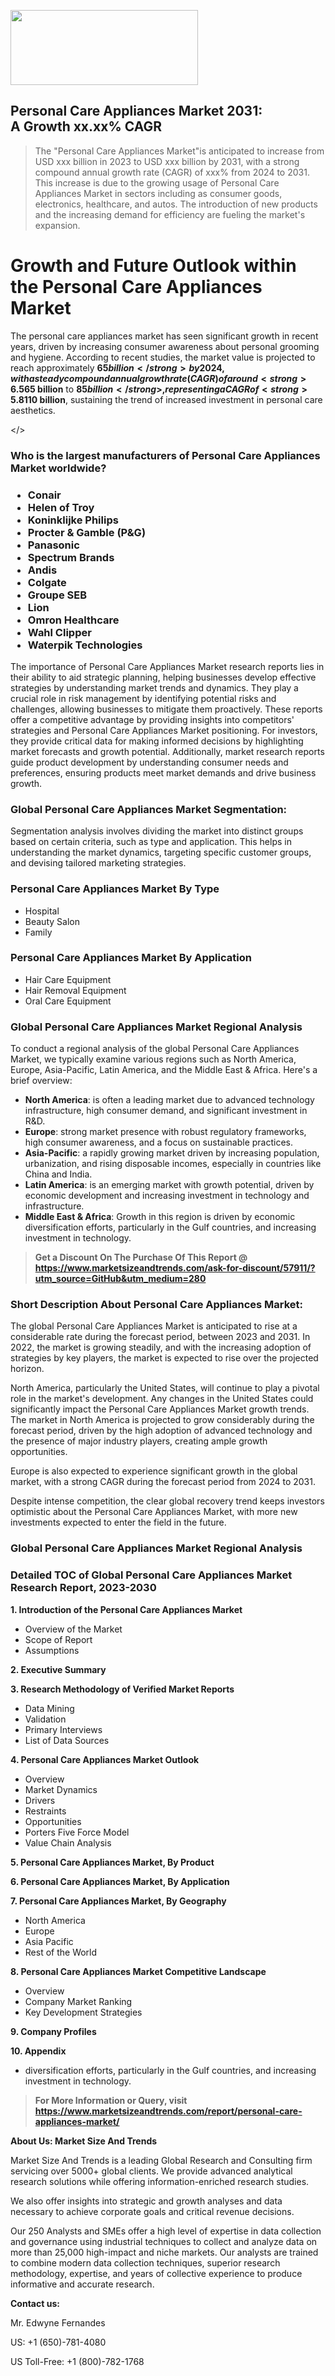 <img src="https://100x100musica.es/wp-content/uploads/2024/12/Verified-Market-Reports-4-300x120.jpg" alt="" width="300" height="120" class="alignnone size-medium wp-image-100382" /><h2>Personal Care Appliances Market 2031: A&nbsp;Growth&nbsp;xx.xx% CAGR</h2><blockquote id="" class="">The "Personal Care Appliances Market"is anticipated to increase from USD xxx billion in 2023 to USD xxx billion by 2031, with a strong compound annual growth rate (CAGR) of xxx% from 2024 to 2031. This increase is due to the growing usage of Personal Care Appliances Market in sectors including as consumer goods, electronics, healthcare, and autos. The introduction of new products and the increasing demand for efficiency are fueling the market's expansion.</blockquote><p><h1>Growth and Future Outlook within the Personal Care Appliances Market</h1><p>The personal care appliances market has seen significant growth in recent years, driven by increasing consumer awareness about personal grooming and hygiene. According to recent studies, the market value is projected to reach approximately <strong>$65 billion</strong> by 2024, with a steady compound annual growth rate (CAGR) of around <strong>6.5%</strong> from 2024 to 2032. This growth can be attributed to rising disposable incomes, changing lifestyles, and the growing influence of social media on aesthetic standards.</p><p>Technological advancements in personal care appliances have also played a crucial role in boosting market growth. Features such as cordless designs, innovative grooming technologies, and improved battery life are attracting more consumers. The proliferation of e-commerce platforms has further facilitated access to a wider range of products, enabling consumers to explore and purchase personal care appliances with ease. As a result, the penetration of personal care products into everyday routines is becoming increasingly common.</p><p><strong><span style="color: #800000;">Download Full PDF Sample Copy of Personal Care Appliances Market Report @</span>&nbsp;</strong><a href="https://www.marketsizeandtrends.com/download-sample/57911/?utm_source=Pulse-2&amp;utm_medium=280">https://www.marketsizeandtrends.com/download-sample/57911/?utm_source=Pulse-2&amp;utm_medium=280</a></p><p>In terms of market segment growth, electric hair styling tools, including hair dryers, straighteners, and curling irons, are experiencing significant demand. This segment is expected to account for a larger share of the market, driven by trends favoring professional styling at home. Similarly, shavers and trimmers are growing in popularity among both men and women, reflecting the increasing emphasis on personal grooming.</p><p>Furthermore, the rise of eco-friendly and sustainable products is shaping the future of the personal care appliances market. Brands that adopt environmentally friendly practices and materials are likely to attract eco-conscious consumers, thereby enhancing customer loyalty. As consumers become more aware of the environmental impact of their choices, the demand for sustainable personal care appliances is projected to grow.</p><h2>Market Size and Forecast</h2><p>From 2024 to 2028, the personal care appliances market is forecasted to grow from approximately <strong>$65 billion</strong> to <strong>$85 billion</strong>, representing a CAGR of <strong>5.8%</strong>. By 2032, the market is anticipated to reach about <strong>$110 billion</strong>, sustaining the trend of increased investment in personal care aesthetics.</p></body></></p><h3 id="" class="">Who is the largest manufacturers of&nbsp;Personal Care Appliances Market worldwide?</h3><h3 class=""><p><ul><li>Conair </li><li> Helen of Troy </li><li> Koninklijke Philips </li><li> Procter & Gamble (P&G) </li><li> Panasonic </li><li> Spectrum Brands </li><li> Andis </li><li> Colgate </li><li> Groupe SEB </li><li> Lion </li><li> Omron Healthcare </li><li> Wahl Clipper </li><li> Waterpik Technologies</li></ul></p></h3><p id="ember58" class="ember-view reader-text-block__paragraph">The importance of&nbsp;Personal Care Appliances Market research reports lies in their ability to aid strategic planning, helping businesses develop effective strategies by understanding market trends and dynamics. They play a crucial role in risk management by identifying potential risks and challenges, allowing businesses to mitigate them proactively. These reports offer a competitive advantage by providing insights into competitors' strategies and Personal Care Appliances Market positioning. For investors, they provide critical data for making informed decisions by highlighting market forecasts and growth potential. Additionally, market research reports guide product development by understanding consumer needs and preferences, ensuring products meet market demands and drive business growth.</p><h3 id="" class="">Global&nbsp;Personal Care Appliances Market Segmentation:</h3><p id="" class="">Segmentation analysis involves dividing the market into distinct groups based on certain criteria, such as type and application. This helps in understanding the market dynamics, targeting specific customer groups, and devising tailored marketing strategies.</p><h3 id="" class="">Personal Care Appliances Market&nbsp;By Type</h3><p><p><ul><li>Hospital </li><li> Beauty Salon </li><li> Family</p></li></ul></p></p><h3 id="" class="">Personal Care Appliances Market&nbsp;By Application</h3><p class=""><p><ul><li>Hair Care Equipment </li><li> Hair Removal Equipment </li><li> Oral Care Equipment</li></ul></p></p><h3 id="" class="">Global Personal Care Appliances Market Regional Analysis</h3><p id="" class="">To conduct a regional analysis of the global Personal Care Appliances Market, we typically examine various regions such as North America, Europe, Asia-Pacific, Latin America, and the Middle East &amp; Africa. Here's a brief overview:</p><ul><li><strong>North America</strong>: is often a leading market due to advanced technology infrastructure, high consumer demand, and significant investment in R&amp;D.</li><li><strong>Europe</strong>: strong market presence with robust regulatory frameworks, high consumer awareness, and a focus on sustainable practices.</li><li><strong>Asia-Pacific</strong>: a rapidly growing market driven by increasing population, urbanization, and rising disposable incomes, especially in countries like China and India.</li><li><strong>Latin America</strong>: is an emerging market with growth potential, driven by economic development and increasing investment in technology and infrastructure.</li><li><strong>Middle East &amp; Africa</strong>: Growth in this region is driven by economic diversification efforts, particularly in the Gulf countries, and increasing investment in technology.</li></ul><blockquote id="" class=""><strong>Get a Discount On The Purchase Of This Report @ <a href="https://www.marketsizeandtrends.com/download-sample/57911/?utm_source=GitHub&utm_medium=280" target="_blank">https://www.marketsizeandtrends.com/ask-for-discount/57911/?utm_source=GitHub&utm_medium=280</a></strong></blockquote><h3>Short Description About Personal Care Appliances Market:</h3><p id="ember58" class="ember-view reader-text-block__paragraph">The global&nbsp;Personal Care Appliances Market&nbsp;is anticipated to rise at a considerable rate during the forecast period, between 2023 and 2031. In 2022, the market is growing steadily, and with the increasing adoption of strategies by key players, the market is expected to rise over the projected horizon.</p><p id="ember59" class="ember-view reader-text-block__paragraph">North America, particularly the United States, will continue to play a pivotal role in the market's development. Any changes in the United States could significantly impact the&nbsp;Personal Care Appliances Market&nbsp;growth trends. The market in North America is projected to grow considerably during the forecast period, driven by the high adoption of advanced technology and the presence of major industry players, creating ample growth opportunities.</p><p id="ember60" class="ember-view reader-text-block__paragraph">Europe is also expected to experience significant growth in the global market, with a strong CAGR during the forecast period from 2024 to 2031.</p><p id="ember61" class="ember-view reader-text-block__paragraph">Despite intense competition, the clear global recovery trend keeps investors optimistic about the&nbsp;Personal Care Appliances Market, with more new investments expected to enter the field in the future.</p><h3 id="" class="">Global Personal Care Appliances Market Regional Analysis</h3><h3 id="" class="">Detailed TOC of Global Personal Care Appliances Market Research Report, 2023-2030</h3><p id="" class=""><strong>1. Introduction of the Personal Care Appliances Market</strong></p><ul><li>Overview of the Market</li><li>Scope of Report</li><li>Assumptions</li></ul><p id="" class=""><strong>2. Executive Summary</strong></p><p id="" class=""><strong>3. Research Methodology of Verified Market Reports</strong></p><ul><li>Data Mining</li><li>Validation</li><li>Primary Interviews</li><li>List of Data Sources</li></ul><p id="" class=""><strong>4. Personal Care Appliances Market Outlook</strong></p><ul><li>Overview</li><li>Market Dynamics</li><li>Drivers</li><li>Restraints</li><li>Opportunities</li><li>Porters Five Force Model</li><li>Value Chain Analysis</li></ul><p id="" class=""><strong>5. Personal Care Appliances Market, By Product</strong></p><p id="" class=""><strong>6. Personal Care Appliances Market, By Application</strong></p><p id="" class=""><strong>7. Personal Care Appliances Market, By Geography</strong></p><ul><li>North America</li><li>Europe</li><li>Asia Pacific</li><li>Rest of the World</li></ul><p id="" class=""><strong>8. Personal Care Appliances Market Competitive Landscape</strong></p><ul><li>Overview</li><li>Company Market Ranking</li><li>Key Development Strategies</li></ul><p id="" class=""><strong>9. Company Profiles</strong></p><p id="" class=""><strong>10. Appendix</strong></p><ul><li>diversification efforts, particularly in the Gulf countries, and increasing investment in technology.</li></ul><blockquote id="" class=""><strong>For More Information or Query, visit <strong><strong><a href="https://www.marketsizeandtrends.com/report/personal-care-appliances-market/" target="_blank">https://www.marketsizeandtrends.com/report/personal-care-appliances-market/</a></strong></strong></strong></blockquote><p id="" class=""><strong>About Us: Market Size And Trends</strong></p><p id="" class="">Market Size And Trends is a leading Global Research and Consulting firm servicing over 5000+ global clients. We provide advanced analytical research solutions while offering information-enriched research studies.</p><p id="" class="">We also offer insights into strategic and growth analyses and data necessary to achieve corporate goals and critical revenue decisions.</p><p id="" class="">Our 250 Analysts and SMEs offer a high level of expertise in data collection and governance using industrial techniques to collect and analyze data on more than 25,000 high-impact and niche markets. Our analysts are trained to combine modern data collection techniques, superior research methodology, expertise, and years of collective experience to produce informative and accurate research.</p><p id="" class=""><strong>Contact us:</strong></p><p id="" class="">Mr. Edwyne Fernandes</p><p id="" class="">US: +1 (650)-781-4080</p><p id="" class="">US Toll-Free: +1 (800)-782-1768</p>
